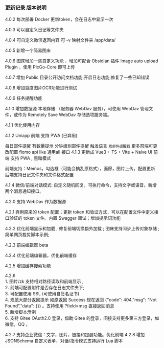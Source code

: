 ### 更新记录 版本说明

4.0.2 每次部署 Docker 更新token，会在日志中显示一次

4.0.3 可以自定义日记等文件夹

4.0.4 可自定义微信返回内容 可 -v 映射文件夹 /app/data/

4.0.5 新增一个简易图床

4.0.6 图床增加一些自定义功能 ，增加可配合 Obsidian 插件 Image auto upload Plugin ，使用 PicGo-Core 即可上传

4.0.7 增加 Public 目录公开访问文档功能;开启日志功能;修复了一些已知错误

4.0.8 增加百度图片OCR功能进行测试

4.0.9 任务提醒功能

4.1.0 增加数据源 本地存储 （服务器 WebDav 服务），可使用 WebDav 管理文件，或作为 Remotely Save WebDav 存储选项服务端。

4.1.1 优化使用内存

4.1.2 Uniapp 前端 支持 PWA (已弃用)

 每日邮件提醒 有数量提示
 分钟级别邮件提醒 触发语言 `发邮件提醒我`
 更多前端可更改配置
 flomo api like
 通用all 接口
4.1.3 更新成 Vue3 + TS + Vite + Naive UI 前端 支持 PWA , 黑暗模式

 前端支持：Memos，勾选框（可能会搞乱原格式），画廊，图片上传，配置更新
 后端支持日记文件夹和文件格式配置

4.1.4 微信/前端对话模式: 自定义随机回复，可执行命令，支持文字或语音。新增两个消息通知接口。

4.2.0 支持 WebDav 作为数据源

4.2.1 弃用原来的 token 配置；更新 token 和验证方式，可以在配置文件中定义接口验证的 token 文件。内置 Swagger 调试；增加提示词功能

4.2.2 优化前端显示和加载 ; 修复前端切换额外加载 ; 图床支持同步上传对象存储 ; 简单网页裁剪脚本示例; 

4.2.3 前端编辑器 beta

4.2.4 优化前端编辑器，优化前端缓存

4.2.5 增加缓存搜索功能

4.2.6   
    1. 图片/zk 支持相对路径读取和前端显示 ;   
    2. 前端可配置附件是否存在日志文件夹下;  
    3. 可配置使用 SSL (可使用自签名证书)  
    4. 规范大部分返回提示 如原返回 Success  现在返回 {"code": 404,"msg": "Not Found","data": {}} 。支持使用 ?field=msg 直接返回消息  
    5. 新增脚本示例  
    6. 支持 Gitee OAuth2.0 登录，借助 Gitee 的登录，间接支持更多第三方登录，如微信，QQ 。

4.2.7 支持企业微信：文字，图片，链接和提醒功能。优化前端
4.2.8 增加 JSONSchema 自定义表单，对话/指令模式支持运行 Lua 脚本